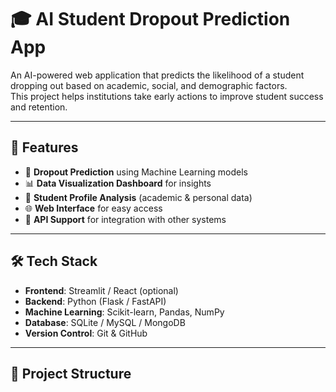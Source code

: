 # 🎓 AI Student Dropout Prediction App

An AI-powered web application that predicts the likelihood of a student dropping out based on academic, social, and demographic factors.  
This project helps institutions take early actions to improve student success and retention.

---

## 🚀 Features
- 🔮 **Dropout Prediction** using Machine Learning models  
- 📊 **Data Visualization Dashboard** for insights  
- 📝 **Student Profile Analysis** (academic & personal data)  
- 🌐 **Web Interface** for easy access  
- 📡 **API Support** for integration with other systems  

---

## 🛠️ Tech Stack
- **Frontend**: Streamlit / React (optional)  
- **Backend**: Python (Flask / FastAPI)  
- **Machine Learning**: Scikit-learn, Pandas, NumPy  
- **Database**: SQLite / MySQL / MongoDB  
- **Version Control**: Git & GitHub  

---

## 📂 Project Structure
